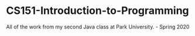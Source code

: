 # CS151-Introduction-to-Programming
All of the work from my second Java class at Park University. - Spring 2020
